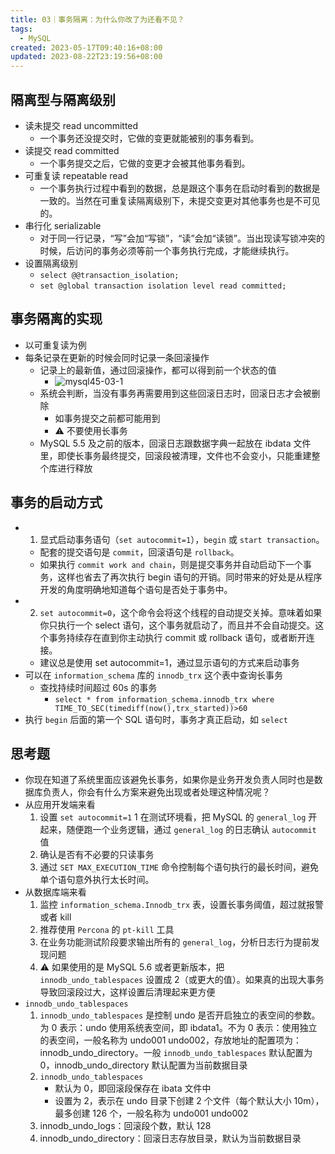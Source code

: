 ```yaml
---
title: 03｜事务隔离：为什么你改了为还看不见？
tags:
  - MySQL
created: 2023-05-17T09:40:16+08:00
updated: 2023-08-22T23:19:56+08:00
---
```


## 隔离型与隔离级别

- 读未提交 read uncommitted
  - 一个事务还没提交时，它做的变更就能被别的事务看到。
- 读提交 read committed
  - 一个事务提交之后，它做的变更才会被其他事务看到。
- 可重复读 repeatable read
  - 一个事务执行过程中看到的数据，总是跟这个事务在启动时看到的数据是一致的。当然在可重复读隔离级别下，未提交变更对其他事务也是不可见的。
- 串行化 serializable
  - 对于同一行记录，“写”会加“写锁”，“读”会加“读锁”。当出现读写锁冲突的时候，后访问的事务必须等前一个事务执行完成，才能继续执行。
- 设置隔离级别
  - `select @@transaction_isolation;`
  - `set @global transaction isolation level read committed;`

## 事务隔离的实现

- 以可重复读为例
- 每条记录在更新的时候会同时记录一条回滚操作
  - 记录上的最新值，通过回滚操作，都可以得到前一个状态的值
    - ![mysql45-03-1](https://cdn.jsdelivr.net/gh/11ze/static/images/mysql45-03-1.png)
  - 系统会判断，当没有事务再需要用到这些回滚日志时，回滚日志才会被删除
    - 如事务提交之前都可能用到
    - ⚠️ 不要使用长事务
  - MySQL 5.5 及之前的版本，回滚日志跟数据字典一起放在 ibdata 文件里，即使长事务最终提交，回滚段被清理，文件也不会变小，只能重建整个库进行释放

## 事务的启动方式

- 1. 显式启动事务语句（`set autocommit=1`），`begin` 或 `start transaction`。
  - 配套的提交语句是 `commit`，回滚语句是 `rollback`。
  - 如果执行 `commit work and chain`，则是提交事务并自动启动下一个事务，这样也省去了再次执行 begin 语句的开销。同时带来的好处是从程序开发的角度明确地知道每个语句是否处于事务中。
- 2. `set autocommit=0`，这个命令会将这个线程的自动提交关掉。意味着如果你只执行一个 select 语句，这个事务就启动了，而且并不会自动提交。这个事务持续存在直到你主动执行 commit 或 rollback 语句，或者断开连接。
  - 建议总是使用 set autocommit=1，通过显示语句的方式来启动事务
- 可以在 `information_schema` 库的 `innodb_trx` 这个表中查询长事务
  - 查找持续时间超过 60s 的事务
    - `select * from information_schema.innodb_trx where TIME_TO_SEC(timediff(now(),trx_started))>60`
- 执行 `begin` 后面的第一个 SQL 语句时，事务才真正启动，如 `select`

## 思考题

- 你现在知道了系统里面应该避免长事务，如果你是业务开发负责人同时也是数据库负责人，你会有什么方案来避免出现或者处理这种情况呢？
- 从应用开发端来看
  1. 设置 `set autocommit=1`
    1 在测试环境看，把 MySQL 的 `general_log` 开起来，随便跑一个业务逻辑，通过 `general_log` 的日志确认 `autocommit` 值
  2. 确认是否有不必要的只读事务
  3. 通过 `SET MAX_EXECUTION_TIME` 命令控制每个语句执行的最长时间，避免单个语句意外执行太长时间。
- 从数据库端来看
  1. 监控 `information_schema.Innodb_trx` 表，设置长事务阈值，超过就报警或者 kill
  2. 推荐使用 `Percona` 的 `pt-kill` 工具
  3. 在业务功能测试阶段要求输出所有的 `general_log`，分析日志行为提前发现问题
  4. ⚠️ 如果使用的是 MySQL 5.6 或者更新版本，把 `innodb_undo_tablespaces` 设置成 2（或更大的值）。如果真的出现大事务导致回滚段过大，这样设置后清理起来更方便
- `innodb_undo_tablespaces`
  1. `innodb_undo_tablespaces` 是控制 undo 是否开启独立的表空间的参数。为 0 表示：undo 使用系统表空间，即 ibdata1。不为 0 表示：使用独立的表空间，一般名称为 undo001 undo002，存放地址的配置项为：innodb_undo_directory。一般 `innodb_undo_tablespaces` 默认配置为 0，innodb_undo_directory 默认配置为当前数据目录
  2. `innodb_undo_tablespaces`
      - 默认为 0，即回滚段保存在 ibata 文件中
      - 设置为 2，表示在 undo 目录下创建 2 个文件（每个默认大小 10m），最多创建 126 个，一般名称为 undo001 undo002
  3. innodb_undo_logs：回滚段个数，默认 128
  4. innodb_undo_directory：回滚日志存放目录，默认为当前数据目录
